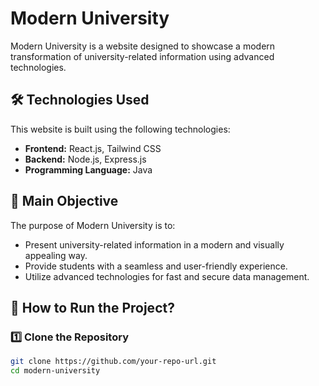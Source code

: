 # Modern University

Modern University is a website designed to showcase a modern transformation of university-related information using advanced technologies.

## 🛠 Technologies Used

This website is built using the following technologies:

- **Frontend:** React.js, Tailwind CSS  
- **Backend:** Node.js, Express.js  
- **Programming Language:** Java  

## 🎯 Main Objective

The purpose of Modern University is to:  
- Present university-related information in a modern and visually appealing way.  
- Provide students with a seamless and user-friendly experience.  
- Utilize advanced technologies for fast and secure data management.  

## 🚀 How to Run the Project?

### 1️⃣ **Clone the Repository**
```bash
git clone https://github.com/your-repo-url.git
cd modern-university
